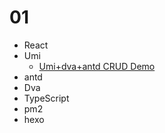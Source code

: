 
# 01

- React
- Umi
  - [Umi+dva+antd CRUD Demo](http://106.54.198.31:4000/2020/01/19/React%D8%ADumi+dva+antd%20CRUD%20Demo/)
- antd
- Dva
- TypeScript
- pm2
- hexo
